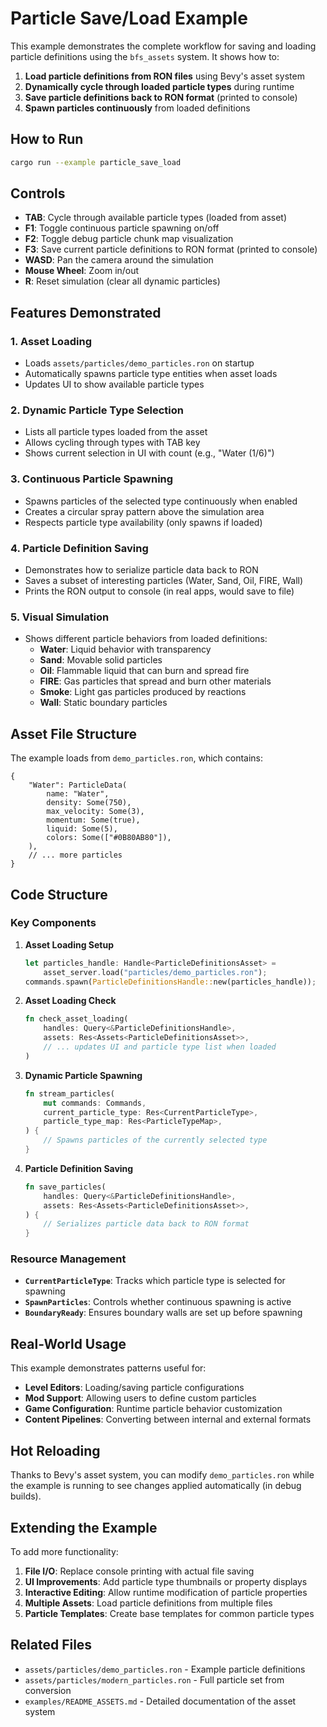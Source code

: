 # Particle Save/Load Example

This example demonstrates the complete workflow for saving and loading particle definitions using the `bfs_assets` system. It shows how to:

1. **Load particle definitions from RON files** using Bevy's asset system
2. **Dynamically cycle through loaded particle types** during runtime
3. **Save particle definitions back to RON format** (printed to console)
4. **Spawn particles continuously** from loaded definitions

## How to Run

```bash
cargo run --example particle_save_load
```

## Controls

- **TAB**: Cycle through available particle types (loaded from asset)
- **F1**: Toggle continuous particle spawning on/off
- **F2**: Toggle debug particle chunk map visualization
- **F3**: Save current particle definitions to RON format (printed to console)
- **WASD**: Pan the camera around the simulation
- **Mouse Wheel**: Zoom in/out
- **R**: Reset simulation (clear all dynamic particles)

## Features Demonstrated

### 1. Asset Loading
- Loads `assets/particles/demo_particles.ron` on startup
- Automatically spawns particle type entities when asset loads
- Updates UI to show available particle types

### 2. Dynamic Particle Type Selection
- Lists all particle types loaded from the asset
- Allows cycling through types with TAB key
- Shows current selection in UI with count (e.g., "Water (1/6)")

### 3. Continuous Particle Spawning
- Spawns particles of the selected type continuously when enabled
- Creates a circular spray pattern above the simulation area
- Respects particle type availability (only spawns if loaded)

### 4. Particle Definition Saving
- Demonstrates how to serialize particle data back to RON
- Saves a subset of interesting particles (Water, Sand, Oil, FIRE, Wall)
- Prints the RON output to console (in real apps, would save to file)

### 5. Visual Simulation
- Shows different particle behaviors from loaded definitions:
  - **Water**: Liquid behavior with transparency
  - **Sand**: Movable solid particles
  - **Oil**: Flammable liquid that can burn and spread fire
  - **FIRE**: Gas particles that spread and burn other materials
  - **Smoke**: Light gas particles produced by reactions
  - **Wall**: Static boundary particles

## Asset File Structure

The example loads from `demo_particles.ron`, which contains:

```ron
{
    "Water": ParticleData(
        name: "Water",
        density: Some(750),
        max_velocity: Some(3),
        momentum: Some(true),
        liquid: Some(5),
        colors: Some(["#0B80AB80"]),
    ),
    // ... more particles
}
```

## Code Structure

### Key Components

1. **Asset Loading Setup**
   ```rust
   let particles_handle: Handle<ParticleDefinitionsAsset> = 
       asset_server.load("particles/demo_particles.ron");
   commands.spawn(ParticleDefinitionsHandle::new(particles_handle));
   ```

2. **Asset Loading Check**
   ```rust
   fn check_asset_loading(
       handles: Query<&ParticleDefinitionsHandle>,
       assets: Res<Assets<ParticleDefinitionsAsset>>,
       // ... updates UI and particle type list when loaded
   )
   ```

3. **Dynamic Particle Spawning**
   ```rust
   fn stream_particles(
       mut commands: Commands, 
       current_particle_type: Res<CurrentParticleType>,
       particle_type_map: Res<ParticleTypeMap>,
   ) {
       // Spawns particles of the currently selected type
   }
   ```

4. **Particle Definition Saving**
   ```rust
   fn save_particles(
       handles: Query<&ParticleDefinitionsHandle>,
       assets: Res<Assets<ParticleDefinitionsAsset>>,
   ) {
       // Serializes particle data back to RON format
   }
   ```

### Resource Management

- **`CurrentParticleType`**: Tracks which particle type is selected for spawning
- **`SpawnParticles`**: Controls whether continuous spawning is active
- **`BoundaryReady`**: Ensures boundary walls are set up before spawning

## Real-World Usage

This example demonstrates patterns useful for:

- **Level Editors**: Loading/saving particle configurations
- **Mod Support**: Allowing users to define custom particles
- **Game Configuration**: Runtime particle behavior customization
- **Content Pipelines**: Converting between internal and external formats

## Hot Reloading

Thanks to Bevy's asset system, you can modify `demo_particles.ron` while the example is running to see changes applied automatically (in debug builds).

## Extending the Example

To add more functionality:

1. **File I/O**: Replace console printing with actual file saving
2. **UI Improvements**: Add particle type thumbnails or property displays
3. **Interactive Editing**: Allow runtime modification of particle properties
4. **Multiple Assets**: Load particle definitions from multiple files
5. **Particle Templates**: Create base templates for common particle types

## Related Files

- `assets/particles/demo_particles.ron` - Example particle definitions
- `assets/particles/modern_particles.ron` - Full particle set from conversion
- `examples/README_ASSETS.md` - Detailed documentation of the asset system